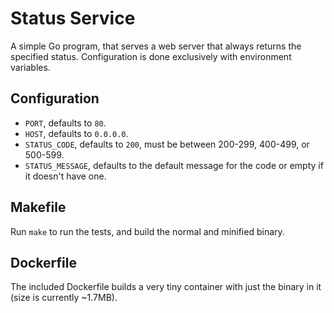 # Status Service

A simple Go program, that serves a web server that always returns the specified status. Configuration is done exclusively with environment variables.

## Configuration
* `PORT`, defaults to `80`.
* `HOST`, defaults to `0.0.0.0`.
* `STATUS_CODE`, defaults to `200`, must be between 200-299, 400-499, or 500-599.
* `STATUS_MESSAGE`, defaults to the default message for the code or empty if it doesn't have one.

## Makefile
Run `make` to run the tests, and build the normal and minified binary.

## Dockerfile
The included Dockerfile builds a very tiny container with just the binary in it (size is currently ~1.7MB).
